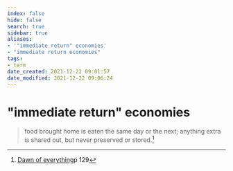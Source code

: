 ```yaml
---
index: false
hide: false
search: true
sidebar: true
aliases:
- '"immediate return" economies'
- "immediate return economies"
tags:
- term
date_created: 2021-12-22 09:01:57
date_modified: 2021-12-22 09:06:24
---
```


# "immediate return" economies
> food brought home is eaten the same day or the next; anything extra is shared out, but never preserved or stored.[^1]
[^1]: [Dawn of everything](dawn_of_everything_graeber_wengrow.md)p 129